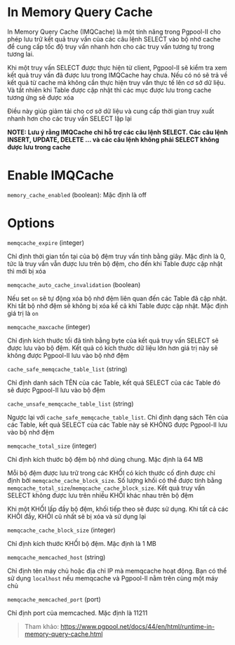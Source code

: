 # In Memory Query Cache

In Memory Query Cache (IMQCache) là một tính năng trong Pgpool-II cho phép lưu trữ kết quả truy vấn của các câu lệnh SELECT vào bộ nhớ cache để cung cấp tốc độ truy vấn nhanh hơn cho các truy vấn tương tự trong tương lai. 

Khi một truy vấn SELECT được thực hiện từ client, Pgpool-II sẽ kiểm tra xem kết quả truy vấn đã được lưu trong IMQCache hay chưa. Nếu có nó sẽ trả về kết quả từ cache mà không cần thực hiện truy vấn thực tế lên cơ sở dữ liệu. Và tất nhiên khi Table được cập nhật thì các mục được lưu trong cache tương ứng sẽ được xóa

Điều này giúp giảm tải cho cơ sở dữ liệu và cung cấp thời gian truy xuất nhanh hơn cho các truy vấn SELECT lặp lại

**NOTE: Lưu ý rằng IMQCache chỉ hỗ trợ các câu lệnh SELECT. Các câu lệnh INSERT, UPDATE, DELETE ... và các câu lệnh không phải SELECT không được lưu trong cache**

# Enable IMQCache

`memory_cache_enabled` (boolean): Mặc định là off

# Options

`memqcache_expire` (integer)

Chỉ định thời gian tồn tại của bộ đệm truy vấn tính bằng giây. Mặc định là 0, tức là truy vấn vẫn được lưu trên bộ đệm, cho đến khi Table được cập nhật thì mới bị xóa

`memqcache_auto_cache_invalidation` (boolean)

Nếu set `on` sẽ tự động xóa bộ nhớ đệm liên quan đến các Table đã cập nhật. Khi tắt bộ nhớ đệm sẽ không bị xóa kể cả khi Table được cập nhật. Mặc định giá trị là `on`

`memqcache_maxcache` (integer)

Chỉ định kích thước tối đã tính bằng byte của kết quả truy vấn SELECT sẽ được lưu vào bộ đệm. Kết quả có kích thước dữ liệu lớn hơn giá trị này sẽ không được Pgpool-II lưu vào bộ nhớ đệm

`cache_safe_memqcache_table_list` (string)

Chỉ định danh sách TÊN của các Table, kết quả SELECT của các Table đó sẽ được Pgpool-II lưu vào bộ đệm

`cache_unsafe_memqcache_table_list` (string)

Ngược lại với `cache_safe_memqcache_table_list`. Chỉ định dạng sách Tên của các Table, kết quả SELECT của các Table này sẽ KHÔNG được Pgpool-II lưu vào bộ nhớ đệm


`memqcache_total_size` (integer)

Chỉ định kích thước bộ đệm bộ nhớ dùng chung. Mặc định là 64 MB

Mỗi bộ đệm được lưu trữ trong các KHỐI có kích thước cố định được chỉ định bởi `memqcache_cache_block_size`. Số lượng khối có thể được tính bằng `memqcache_total_size`/`memqcache_cache_block_size`. Kết quả truy vấn SELECT không được lưu trên nhiều KHỐI khác nhau trên bộ đệm

Khi một KHỐI lấp đầy bộ đệm, khối tiếp theo sẽ được sử dụng. Khi tất cả các KHỐI đầy, KHỐI cũ nhất sẽ bị xóa và sử dụng lại

`memqcache_cache_block_size` (integer)

Chỉ định kích thước KHỐI bộ đệm. Mặc định là 1 MB

`memqcache_memcached_host` (string)

Chỉ định tên máy chủ hoặc địa chỉ IP mà memqcache hoạt động. Bạn có thể sử dụng `localhost` nếu memqcache và Pgpool-II nằm trên cùng một máy chủ

`memqcache_memcached_port` (port)

Chỉ định port của memcached. Mặc định là 11211

> Tham khảo: https://www.pgpool.net/docs/44/en/html/runtime-in-memory-query-cache.html